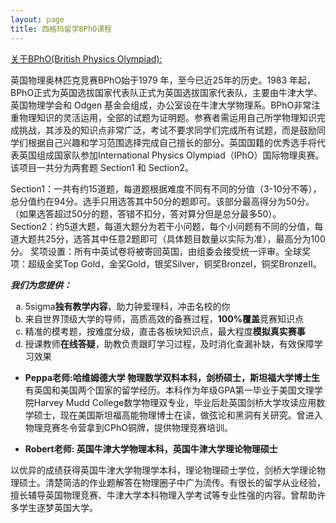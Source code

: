 ```yaml
---
layout: page
title: 西格玛留学BPhO课程
---
```


<a href="https://www.bpho.org.uk">关于BPhO(British Physics Olympiad):</a>


英国物理奥林匹克竞赛BPhO始于1979 年，至今已近25年的历史。1983 年起，BPhO正式为英国选拔国家代表队正式为英国选拔国家代表队，主要由牛津大学、英国物理学会和 Odgen 基金会组成，办公室设在牛津大学物理系。BPhO非常注重物理知识的灵活运用，全部的试题为证明题。参赛者需运用自己所学物理知识完成挑战，其涉及的知识点非常广泛，考试不要求同学们完成所有试题，而是鼓励同学们根据自己兴趣和学习范围选择完成自己擅长的部分。英国国籍的优秀选手将代表英国组成国家队参加International Physics Olympiad（IPhO）国际物理奥赛。
该项目一共分为两套题 Section1 和 Section2。

Section1：一共有约15道题，每道题根据难度不同有不同的分值（3-10分不等），总分值约在94分。选手只用选答其中50分的题即可。该部分最高得分为50分。（如果选答超过50分的题，答错不扣分，答对算分但是总分最多50）。Section2：约5道大题，每道大题分为若干小问题，每个小问题有不同的分值，每道大题共25分，选答其中任意2题即可（具体题目数量以实际为准），最高分为100分。
奖项设置：所有中英试卷将被寄回英国，由组委会接受统一评审。全球奖项：超级金奖Top Gold，金奖Gold，银奖Silver，铜奖BronzeΙ，铜奖BronzeⅡ。

***我们为您提供：***

<ol type="a">
  <li>5sigma<b>独有教学内容</b>，助力钟爱理科，冲击名校的你</li>
  <li>来自世界顶级大学的导师，高质高效的备赛过程，<b>100%覆盖</b>竞赛知识点</li>
  <li>精准的模考题，按难度分级，直击各板块知识点，最大程度<b>模拟真实赛事</b></li>
  <li>授课教师<b>在线答疑</b>，助教负责跟盯学习过程，及时消化查漏补缺，有效保障学习效果</li>
</ol>

- **Peppa老师:哈维姆德大学 物理数学双料本科，剑桥硕士，斯坦福大学博士生**
有英国和美国两个国家的留学经历。本科作为年级GPA第一毕业于美国文理学院Harvey Mudd College数学物理双专业，毕业后赴英国剑桥大学攻读应用数学硕士，现在美国斯坦福高能物理博士在读，做弦论和黑洞有关研究。曾进入物理竞赛冬令营拿到CPhO铜牌，提供物理竞赛培训。

- **Robert老师: 英国牛津大学物理本科，英国牛津大学理论物理硕士**

以优异的成绩获得英国牛津大学物理学本科，理论物理硕士学位，剑桥大学理论物理硕士。清楚简洁的作业题解答在物理圈子中广为流传。有很长的留学从业经验，擅长辅导英国物理竞赛、牛津大学本科物理入学考试等专业性强的内容。曾帮助许多学生逐梦英国大学。

